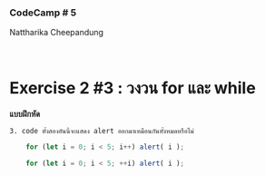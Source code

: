 ### CodeCamp # 5 <br>
Nattharika Cheepandung <br>
<br>
<br>

# Exercise 2 #3 : วงวน for และ while

**แบบฝึกหัด**

    3. code ทั้งสองอันนี้จะแสดง alert ออกมาเหมือนกันทั้งหมดหรือไม่

```javascript
    for (let i = 0; i < 5; i++) alert( i );
```
```javascript
    for (let i = 0; i < 5; ++i) alert( i );
```